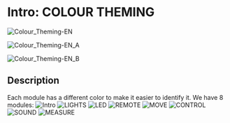 # Intro:  COLOUR THEMING

<!-- Write here -->

![Colour_Theming-EN](https://github.com/Brilliant-Labs/code.bl/blob/code_alpha/packaged/docs/static/mb/projects/bboard-tutorials-cards/1_Intro/Intro2/Colour_Theming-EN.png?raw=true "Colour_Theming-EN")

![Colour_Theming-EN_A](https://github.com/Brilliant-Labs/code.bl/blob/code_alpha/packaged/docs/static/mb/projects/bboard-tutorials-cards/1_Intro/Intro2/Colour_Theming-EN_A.png?raw=true "Colour_Theming-E_A")

![Colour_Theming-EN_B](https://github.com/Brilliant-Labs/code.bl/blob/code_alpha/packaged/docs/static/mb/projects/bboard-tutorials-cards/1_Intro/Intro2/Colour_Theming-EN_B.png?raw=true "Colour_Theming-E_B")

## Description

Each module has a different color to make it easier to identify it.
We have 8 modules:
![Intro](https://github.com/Brilliant-Labs/code.bl/blob/code_alpha/packaged/docs/static/mb/projects/bboard-tutorials-cards/1_Intro/Intro1/IMAGE_BANK.png?raw=true "Intro")
![LIGHTS](https://github.com/Brilliant-Labs/code.bl/blob/code_alpha/packaged/docs/static/mb/projects/bboard-tutorials-cards/2_Lights/Lights1/LIGHTS.png?raw=true "LIGHTS")
![LED](https://github.com/Brilliant-Labs/code.bl/blob/code_alpha/packaged/docs/static/mb/projects/bboard-tutorials-cards/3_LED/LED1/LED.png?raw=true "LED")
![REMOTE](https://github.com/Brilliant-Labs/code.bl/blob/code_alpha/packaged/docs/static/mb/projects/bboard-tutorials-cards/4_Remote/Remote1/REMOTE.png?raw=true "REMOTE")
![MOVE](https://github.com/Brilliant-Labs/code.bl/blob/code_alpha/packaged/docs/static/mb/projects/bboard-tutorials-cards/5_Move/Move1/MOVE.png?raw=true "MOVE")
![CONTROL](https://github.com/Brilliant-Labs/code.bl/blob/code_alpha/packaged/docs/static/mb/projects/bboard-tutorials-cards/6_Control/Control1/CONTROL.png?raw=true "CONTROL")
![SOUND](https://github.com/Brilliant-Labs/code.bl/blob/code_alpha/packaged/docs/static/mb/projects/bboard-tutorials-cards/7_Sound/Sound1/SOUND.png?raw=true "SOUND")
![MEASURE](https://github.com/Brilliant-Labs/code.bl/blob/code_alpha/packaged/docs/static/mb/projects/bboard-tutorials-cards/8_Measure/Measure1/MEASURE.png?raw=true "MEASURE")
